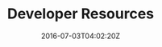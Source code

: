 ---
date: "2016-07-03T04:02:20Z"
title: "Developer Resources"
description: "Developer resources"
weight: "201"
type: "docs"
layout: "special"
categories: [ "Developer resources" ]
hideSection: true
docsList:
  - title: Automate Install for Testing
    uri: /docs/kb/developer-resources/automate-install
  - title: Branding Your Configuration Screen
    uri: /docs/kb/developer-resources/branding
  - title: Custom Supplied TLS Certs and Keys
    uri: /docs/kb/developer-resources/certs-and-keys
  - title: Configuration Screen Overview
    uri: /docs/kb/developer-resources/config-screen-overview
  - title: Create and Promote a Release
    uri: /docs/kb/developer-resources/create-promote-release
  - title: Manage Custom License Fields
    uri: /docs/kb/developer-resources/custom-license-fields
  - title: Using cmd To Populate Values & Defaults
    uri: /docs/kb/developer-resources/default-or-value
  - title: Devicemapper Warning
    uri: /docs/kb/developer-resources/devicemapper-warning
  - title: Docker File Copy
    uri: /docs/kb/developer-resources/docker-file-copy
  - title: Docker IPTables and the No-Chain Error
    uri: /docs/kb/developer-resources/docker-iptables
  - title: Docker Links
    uri: /docs/kb/developer-resources/docker-links
  - title: Domains Used by Replicated
    uri: /docs/kb/developer-resources/domains-required-by-replicated
  - title: Migrating Your Application With Ephemeral Containers
    uri: /docs/kb/developer-resources/ephemeral-containers
  - title: Finding Your API Token and App ID
    uri: /docs/kb/developer-resources/finding-your-api-token-and-app-id
  - title: Generate an API Token
    uri: /docs/kb/developer-resources/generate-api-token
  - title: Github Integration For Config File Versioning And Storage
    uri: /docs/kb/developer-resources/github-integration-config-files
  - title: Integrating GitHub
    uri: /docs/kb/developer-resources/github-integration
  - title: Image Tagging Best Practices
    uri: /docs/kb/developer-resources/image-tagging
  - title: LDAP Integration
    uri: /docs/kb/developer-resources/ldap
  - title: License Controlled Settings
    uri: /docs/kb/developer-resources/license-controlled-settings
  - title: Speed Up Development By Using Local Images
    uri: /docs/kb/developer-resources/local-images
  - title: Local Testing Setup
    uri: /docs/kb/developer-resources/local-testing
  - title: Creating a Multi-Node Cassandra Cluster
    uri: /docs/kb/developer-resources/multi-node-cassandra
  - title: One-Click Updates
    uri: /docs/kb/developer-resources/one-click-updates
  - title: Understanding Optional/Required Releases
    uri: /docs/kb/developer-resources/optional-required
  - title: Running Commands on the Host OS
    uri: /docs/kb/developer-resources/running-commands-on-the-host-os
  - title: Sequence Your App Startup and Know When it's Ready
    uri: /docs/kb/developer-resources/sequencing-startup
  - title: Adding SMTP Support On-Premises
    uri: /docs/kb/developer-resources/smtp
  - title: Third Party Registries
    uri: /docs/kb/developer-resources/third-party-registries
  - title: Updating Expiration on Licenses
    uri: /docs/kb/developer-resources/updating-expiration-on-licenses
  - title: Zero Downtime Backups with Replicated (Redis)
    uri: /docs/kb/developer-resources/zero-downtime-backup
---